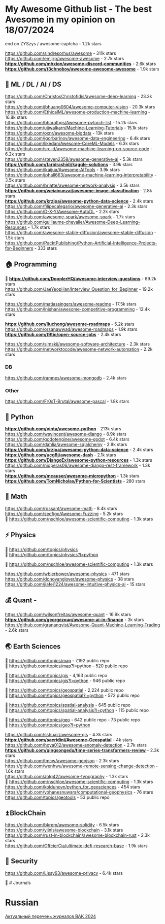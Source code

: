 # My Awesome Github list - The best Avesome in my opinion on 18/07/2024                   
end on ZYSzys / awesome-captcha - 1.2k stars                      

https://github.com/sindresorhus/awesome - 311k stars                       
https://github.com/emijrp/awesome-awesome -  2.7k stars                  
**https://github.com/mhxion/awesome-discord-communities** - 2.6k stars                    
**https://github.com/t3chnoboy/awesome-awesome-awesome** - 1.9k stars                   

## 🚗 ML / DL / AI / DS                    
https://github.com/ChristosChristofidis/awesome-deep-learning -  23.3k stars                    
https://github.com/jbhuang0604/awesome-computer-vision  - 20.3k stars                  
https://github.com/EthicalML/awesome-production-machine-learning -  16.8k stars                           
https://github.com/bharathgs/Awesome-pytorch-list - 15.2k stars                 
https://github.com/ujjwalkarn/Machine-Learning-Tutorials - 15.1k stars                     
https://github.com/oxnr/awesome-bigdata - 13k stars                    
https://github.com/igorbarinov/awesome-data-engineering - 6.4k stars           
https://github.com/likedan/Awesome-CoreML-Models - 6.3k stars                
https://github.com/src-d/awesome-machine-learning-on-source-code -  6.2k stars     
https://github.com/steven2358/awesome-generative-ai -  5.3k stars     
**https://github.com/faridrashidi/kaggle-solutions** - 3.9k stars                   
https://github.com/ikaijua/Awesome-AITools - 3.9k stars                   
https://github.com/jphall663/awesome-machine-learning-interpretability -  3.5k stars            
https://github.com/briatte/awesome-network-analysis - 3.5k stars               
**https://github.com/weiaicunzai/awesome-image-classification** - 2.8k stars             
**https://github.com/krzjoa/awesome-python-data-science** - 2.4k stars              
https://github.com/filipecalegario/awesome-generative-ai - 2.3k stars       
https://github.com/D-X-Y/Awesome-AutoDL -  2.2k stars              
https://github.com/awesome-spark/awesome-spark - 1.7k stars                  
https://github.com/guillaume-chevalier/Awesome-Deep-Learning-Resources -  1.7k stars           
https://github.com/awesome-stable-diffusion/awesome-stable-diffusion - 1.5k stars                
https://github.com/PacktPublishing/Python-Artificial-Intelligence-Projects-for-Beginners -  333 stars              

## 🏠 Programming 
📍 **https://github.com/DopplerHQ/awesome-interview-questions** - 69.2k stars                  
https://github.com/JaeYeopHan/Interview_Question_for_Beginner - 19.2k stars   

https://github.com/matiassingers/awesome-readme - 17.5k stars                       
https://github.com/lnishan/awesome-competitive-programming -  12.4k stars                 

**https://github.com/liuchong/awesome-roadmaps** - 5.2k stars    
https://github.com/orsanawwad/awesome-roadmaps - 1.9k stars    
**https://github.com/t9tio/open-source-jobs** - 2.4k stars   

https://github.com/simskij/awesome-software-architecture -  2.3k stars             
https://github.com/networktocode/awesome-network-automation - 2.2k stars          

### DB                           
https://github.com/ramnes/awesome-mongodb - 2.4k stars        

### Other
https://github.com/Fr0sT-Brutal/awesome-pascal - 1.8k stars              


## 🐍 Python         
**https://github.com/vinta/awesome-python** - 213k stars                       
https://github.com/wsvincent/awesome-django - 8.9k stars                          
https://github.com/godotengine/awesome-godot - 6.4k stars                  
https://github.com/dahlia/awesome-sqlalchemy -  2.8k stars         
**https://github.com/krzjoa/awesome-python-data-science** - 2.4k stars                       
**https://github.com/ucg8j/awesome-dash** - 2.1k stars                              
**https://github.com/DjangoEx/awesome-python-resources** - 1.3k stars               
https://github.com/nioperas06/awesome-django-rest-framework - 1.3k stars               
**https://github.com/mcauser/awesome-micropython** - 1.3k stars                  
**https://github.com/TomNicholas/Python-for-Scientists** - 280 stars                        

## 📝 Math 
https://github.com/rossant/awesome-math - 8.4k stars           
https://github.com/secfigo/Awesome-Fuzzing - 5.2k stars             
🚩 https://github.com/nschloe/awesome-scientific-computing - 1.3k stars                  

## ⚡ Physics
💜 https://github.com/topics/physics                     
💜 https://github.com/topics/physics?l=python                     

🚩 https://github.com/nschloe/awesome-scientific-computing - 1.3k stars                  

https://github.com/wbierbower/awesome-physics -  471 stars                   
https://github.com/donovanglover/awesome-physics -  38 stars       
https://github.com/jiafei1224/awesome-intuitive-physics-ai - 15 stars                

## 💰 Quant - 
https://github.com/wilsonfreitas/awesome-quant - 16.9k stars                                        
**https://github.com/georgezouq/awesome-ai-in-finance** -  3k stars               
https://github.com/grananqvist/Awesome-Quant-Machine-Learning-Trading -  2.6k stars                 


## 🌏 Earth Sciences                 
💜 https://github.com/topics/map - 7,192 public repo              
💜 https://github.com/topics/map?l=python - 520 public repo                

💜 https://github.com/topics/gis - 4,163 public repo                 
💜 https://github.com/topics/gis?l=python -  946 public repo                 

💜 https://github.com/topics/geospatial - 2,224 public repo                                       
💜 https://github.com/topics/geospatial?l=python - 572 public repo                                      

💜 https://github.com/topics/spatial-analysis - 645 public repo           
💜 https://github.com/topics/spatial-analysis?l=python -  115 public repo                 

💜 https://github.com/topics/geo -  642 public repo - 73 public repo                                 
💜 https://github.com/topics/geo?l=python

https://github.com/sshuair/awesome-gis -  4.3k stars                                 
**https://github.com/sacridini/Awesome-Geospatial** - 4k stars                                            
https://github.com/hoya012/awesome-anomaly-detection - 2.7k stars  
**https://github.com/qingsongedu/time-series-transformers-review**  - 2.3k stars                
https://github.com/tmcw/awesome-geojson - 2.3k stars                
https://github.com/wenhwu/awesome-remote-sensing-change-detection - 1.6k stars   
https://github.com/Jolg42/awesome-typography - 1.3k stars             
🚩 https://github.com/nschloe/awesome-scientific-computing - 1.3k stars                               
https://github.com/koldunovn/python_for_geosciences -  454 stars                               
https://github.com/yohanesnuwara/computational-geophysics -  76 stars  
https://github.com/topics/geotools -  53 public repo                 

## ⏫ BlockChain
https://github.com/bkrem/awesome-solidity -  6.5k stars       
https://github.com/yjjnls/awesome-blockchain - 3.1k stars               
https://github.com/rust-in-blockchain/awesome-blockchain-rust - 2.3k stars               
https://github.com/OffcierCia/ultimate-defi-research-base - 1.9k stars                    

## 🗿 Security
https://github.com/Lissy93/awesome-privacy - 6.4k stars                      


📄 # Journals    
# Russian          
[Актуальный перечень журналов ВАК 2024](https://sibac.info/blog/perechen-recenziruemyh-nauchnyh-izdaniy-vak)                
